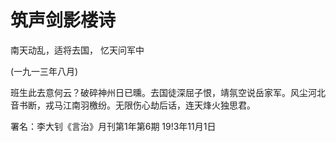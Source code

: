 # 筑声剑影楼诗

南天动乱，适将去国，
忆天问军中

(一九一三年八月)

班生此去意何云？破碎神州日已曛。去国徒深屈子恨，靖氛空说岳家军。风尘河北音书断，戎马江南羽檄纷。无限伤心劫后话，连天烽火独思君。

署名：李大钊《言治》月刊第1年第6期
19!3年11月1日

